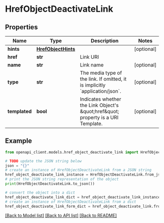 # HrefObjectDeactivateLink


## Properties

Name | Type | Description | Notes
------------ | ------------- | ------------- | -------------
**hints** | [**HrefObjectHints**](HrefObjectHints.md) |  | [optional] 
**href** | **str** | Link URI | 
**name** | **str** | Link name | [optional] 
**type** | **str** | The media type of the link. If omitted, it is implicitly &#x60;application/json&#x60;. | [optional] 
**templated** | **bool** | Indicates whether the Link Object&#39;s \&quot;href\&quot; property is a URI Template. | [optional] 

## Example

```python
from openapi_client.models.href_object_deactivate_link import HrefObjectDeactivateLink

# TODO update the JSON string below
json = "{}"
# create an instance of HrefObjectDeactivateLink from a JSON string
href_object_deactivate_link_instance = HrefObjectDeactivateLink.from_json(json)
# print the JSON string representation of the object
print(HrefObjectDeactivateLink.to_json())

# convert the object into a dict
href_object_deactivate_link_dict = href_object_deactivate_link_instance.to_dict()
# create an instance of HrefObjectDeactivateLink from a dict
href_object_deactivate_link_form_dict = href_object_deactivate_link.from_dict(href_object_deactivate_link_dict)
```
[[Back to Model list]](../README.md#documentation-for-models) [[Back to API list]](../README.md#documentation-for-api-endpoints) [[Back to README]](../README.md)


